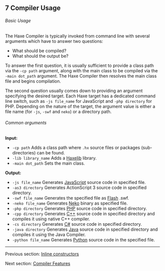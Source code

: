 ## 7 Compiler Usage

###### Basic Usage

The Haxe Compiler is typically invoked from command line with several arguments which have to answer two questions:

* What should be compiled?
* What should the output be?

To answer the first question, it is usually sufficient to provide a class path via the `-cp path` argument, along with the main class to be compiled via the `-main dot_path` argument. The Haxe Compiler then resolves the main class file and begins compilation.

The second question usually comes down to providing an argument specifying the desired target. Each Haxe target has a dedicated command line switch, such as `-js file_name` for JavaScript and `-php directory` for PHP. Depending on the nature of the target, the argument value is either a file name (for `-js`, `-swf` and `neko`) or a directory path.

###### Common arguments

**Input:**

* `-cp path` Adds a class path where `.hx` source files or packages (sub-directories) can be found.
* `-lib library_name` Adds a [Haxelib](haxelib.md) library.
* `-main dot_path` Sets the main class.

**Output:**

* `-js file_name` Generates [JavaScript](target-javascript.md) source code in specified file.
* `-as3 directory` Generates ActionScript 3 source code in specified directory.
* `-swf file_name` Generates the specified file as [Flash](target-flash.md) .swf.
* `-neko file_name` Generates [Neko](#) binary as specified file.
* `-php directory` Generates [PHP](target-php.md) source code in specified directory.
* `-cpp directory` Generates [C++](target-cpp.md) source code in specified directory and compiles it using native C++ compiler.
* `-cs directory` Generates [C#](#) source code in specified directory.
* `-java directory` Generates [Java](#) source code in specified directory and compiles it using the Java Compiler.
* `-python file_name` Generates [Python](target-python.md) source code in the specified file.

---

Previous section: [Inline constructors](lf-inline-constructor.md)

Next section: [Compiler Features](cr-features.md)